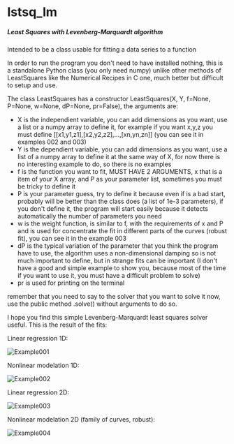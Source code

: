 # lstsq_lm

##### Least Squares with Levenberg-Marquardt algorithm

Intended to be a class usable for fitting a data series to a function

In order to run the program you don't need to have installed nothing, this is a standalone Python class (you only need numpy) unlike other methods of LeastSquares like the Numerical Recipes in C one, much better but difficult to setup and use.

The class LeastSquares has a constructor LeastSquares(X, Y, f=None, P=None, w=None, dP=None, pr=False), the arguments are:
 - X is the independient variable, you can add dimensions as you want, use a list or a numpy array to define it, for example if you want x,y,z you must define [[x1,y1,z1],[x2,y2,z2],...,[xn,yn,zn]] (you can see it in examples 002 and 003)
 - Y is the dependient variable, you can add dimensions as you want, use a list of a numpy array to define it at the same way of X, for now there is no interesting example to do, so there is no examples
 - f is the function you want to fit, MUST HAVE 2 ARGUMENTS, x that is a item of your X array, and P as your parameter list, sometimes you must be tricky to define it
 - P is your parameter guess, try to define it because even if is a bad start, probably will be better than the class does (a list of 1e-3 parameters), if you don't define it, the program will start easily because it detects automatically the number of parameters you need
 - w is the weight function, is similar to f, with the requirements of x and P and is used for concentrate the fit in different parts of the curves (robust fit), you can see it in the example 003
 - dP is the typical variation of the parameter that you think the program have to use, the algorithm uses a non-dimensional damping so is not much important to define, but in strange fits can be important (I don't have a good and simple example to show you, because most of the time if you want to use it, you must have a difficult problem to solve)
 - pr is used for printing on the terminal

remember that you need to say to the solver that you want to solve it now, use the public method .solve() without arguments to do so.

I hope you find this simple Levenberg-Marquardt least squares solver useful. This is the result of the fits:

Linear regression 1D:

![Example001](https://github.com/hasbornasu/pylib/blob/master/lstsq_lm/examples_output/example_001.png)

Nonlinear modelation 1D:

![Example002](https://github.com/hasbornasu/pylib/blob/master/lstsq_lm/examples_output/example_002.png)

Linear regression 2D:

![Example003](https://github.com/hasbornasu/pylib/blob/master/lstsq_lm/examples_output/example_003.png)

Nonlinear modelation 2D (family of curves, robust):

![Example004](https://github.com/hasbornasu/pylib/blob/master/lstsq_lm/examples_output/example_004.png)

